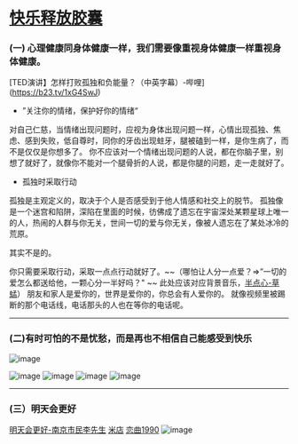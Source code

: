 # [快乐释放胶囊](https://github.com/QiYongchuan/MyGitBlog/issues/28)


### (一) 心理健康同身体健康一样，我们需要像重视身体健康一样重视身体健康。 

[TED演讲】怎样打败孤独和负能量？（中英字幕）-哔哩] (https://b23.tv/1xG4SwJ)


* ”关注你的情绪，保护好你的情绪“

对自己仁慈，当情绪出现问题时，应视为身体出现问题一样，心情出现孤独、焦虑、感到失败，低自尊时，同你的牙齿出现蛀牙，腿被磕到一样，是你生病了，而不是仅仅是你想多了。  你不应该对一个情绪出现问题的人说，都在你脑子里，别想了就好了，就像你不能对一个腿骨折的人说，都是你腿的问题，走一走就好了。

* 孤独时采取行动

孤独是主观定义的，取决于个人是否感受到于他人情感和社交上的脱节。 孤独像是一个迷宫和陷阱，深陷在里面的时候，彷佛成了遗忘在宇宙深处某颗星球上唯一的人，热闹的人群与你无关，世间一切的爱与你无关，像被人遗忘在了某处冰冷的荒原。

其实不是的。

你只需要采取行动，采取一点点行动就好了。~~（哪怕让人分一点爱？=>”一切的爱怎么都送给他，一颗心分一半好吗？" ~~ 此处应该对应背景音乐，[半点心-草蜢](https://www.youtube.com/watch?v=yowaFDawSs8)）
朋友和家人是爱你的，世界是爱你的，你总会有人爱你的。
就像视频里被踢断的那个电话线，电话那头的人也在等你的电话呢。





---


### (二)有时可怕的不是忧愁，而是再也不相信自己能感受到快乐

![image](https://github.com/QiYongchuan/MyGitBlog/assets/105039020/38291b0d-651b-4ece-96a6-c83f4a5e2616)

![image](https://github.com/QiYongchuan/MyGitBlog/assets/105039020/e48f637d-2841-4c36-a9e6-1dc63500202f)
![image](https://github.com/QiYongchuan/MyGitBlog/assets/105039020/a788570e-76f5-46c0-81ba-20970d367ac9)
![image](https://github.com/QiYongchuan/MyGitBlog/assets/105039020/5d1a84be-0cbf-41b3-b844-051ed6ed1a29)
![image](https://github.com/QiYongchuan/MyGitBlog/assets/105039020/a234912c-11c3-4214-b2d1-d7902c272ca7)

---

### (三）明天会更好

[明天会更好-南京市民李先生](https://www.youtube.com/watch?v=7evg5ZQT8vQ)
[米店]( https://www.youtube.com/watch?v=RAmIq1TyfOc)
[恋曲1990](https://www.youtube.com/watch?v=dhApe3PtS1g)
![image](https://github.com/QiYongchuan/MyGitBlog/assets/105039020/ea1814d8-307f-4575-8364-8eac234f7660)


